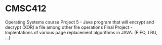 # CMSC412
Operating Systems course
Project 5 - Java program that will encrypt and decrypt (XOR) a file among other file operations
Final Project - Implentations of various page replacement algorithms in JAVA. (FIFO, LRU, ...)
